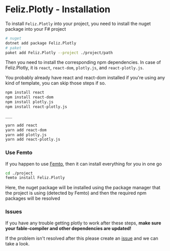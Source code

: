 # Feliz.Plotly - Installation

To install `Feliz.Plotly` into your project, you need to install the nuget package into your F# project
```bash
# nuget
dotnet add package Feliz.Plotly
# paket
paket add Feliz.Plotly --project ./project/path
```
Then you need to install the corresponding npm dependencies. In case of Feliz.Plotly, it is `react`, `react-dom`, `plotly.js`, and `react-plotly.js`.

You probably already have react and react-dom installed if you're using any kind of template, you can skip those steps if so.

```bash
npm install react
npm install react-dom
npm install plotly.js
npm install react-plotly.js

___

yarn add react
yarn add react-dom
yarn add plotly.js
yarn add react-plotly.js
```

### Use Femto

If you happen to use [Femto](https://github.com/Zaid-Ajaj/Femto), then it can install everything for you in one go
```bash
cd ./project
femto install Feliz.Plotly
```
Here, the nuget package will be installed using the package manager that the project is using (detected by Femto) and then the required npm packages will be resolved

### Issues

If you have any trouble getting plotly to work after these steps, **make sure your fable-compiler and other dependencies are updated!**

If the problem isn't resolved after this please create an [issue](https://github.com/EverybodyKurts/Feliz.Plotly/issues/new/choose) and we can take a look.
